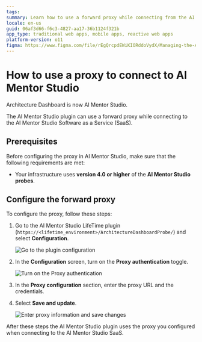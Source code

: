 ```yaml
---
tags: 
summary: Learn how to use a forward proxy while connecting from the AI Mentor Studio plugin to the AI Mentor Studio Software as a Service (SaaS).
locale: en-us
guid: 06af3d66-f6c3-4827-aa17-36b1124f321b
app_type: traditional web apps, mobile apps, reactive web apps
platform-version: o11
figma: https://www.figma.com/file/rEgQrcpdEWiKIORddoVydX/Managing-the-Applications-Lifecycle?type=design&node-id=929%3A747&mode=design&t=rzWSTBJIapfhmERp-1
---
```


# How to use a proxy to connect to AI Mentor Studio

<div class="info" markdown="1">

Architecture Dashboard is now AI Mentor Studio.

</div>

The AI Mentor Studio plugin can use a forward proxy while connecting to the AI Mentor Studio Software as a Service (SaaS). 

## Prerequisites

Before configuring the proxy in AI Mentor Studio, make sure that the following requirements are met:

* Your infrastructure uses **version 4.0 or higher** of the **AI Mentor Studio probes**.

## Configure the forward proxy

To configure the proxy, follow these steps:

1. Go to the AI Mentor Studio LifeTime plugin (`https://<lifetime_environment>/ArchitectureDashboardProbe/`) and select **Configuration**.

    ![Go to the plugin configuration](images/proxy-config-ams.png)

1. In the **Configuration** screen, turn on the **Proxy authentication** toggle.

    ![Turn on the Proxy authentication](images/proxy-auth-toggle-ams.png)

1. In the **Proxy configuration** section, enter the proxy URL and the credentials.

1. Select **Save and update**.

    ![Enter proxy information and save changes](images/proxy-info-ams.png)

After these steps the AI Mentor Studio plugin uses the proxy you configured when connecting to the AI Mentor Studio SaaS.
